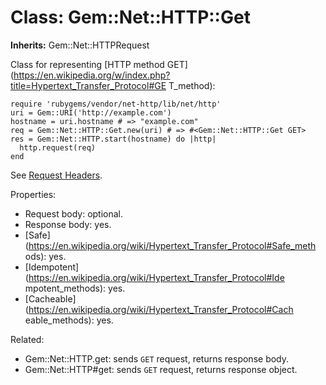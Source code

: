 # Class: Gem::Net::HTTP::Get
**Inherits:** Gem::Net::HTTPRequest
    

Class for representing [HTTP method
GET](https://en.wikipedia.org/w/index.php?title=Hypertext_Transfer_Protocol#GE
T_method):

    require 'rubygems/vendor/net-http/lib/net/http'
    uri = Gem::URI('http://example.com')
    hostname = uri.hostname # => "example.com"
    req = Gem::Net::HTTP::Get.new(uri) # => #<Gem::Net::HTTP::Get GET>
    res = Gem::Net::HTTP.start(hostname) do |http|
      http.request(req)
    end

See [Request Headers](rdoc-ref:Gem::Net::HTTPRequest@Request+Headers).

Properties:

*   Request body: optional.
*   Response body: yes.
*   [Safe](https://en.wikipedia.org/wiki/Hypertext_Transfer_Protocol#Safe_meth
    ods): yes.
*   [Idempotent](https://en.wikipedia.org/wiki/Hypertext_Transfer_Protocol#Ide
    mpotent_methods): yes.
*   [Cacheable](https://en.wikipedia.org/wiki/Hypertext_Transfer_Protocol#Cach
    eable_methods): yes.

Related:

*   Gem::Net::HTTP.get: sends `GET` request, returns response body.
*   Gem::Net::HTTP#get: sends `GET` request, returns response object.



